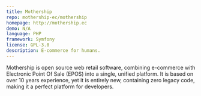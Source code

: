 ```yaml
---
title: Mothership
repo: mothership-ec/mothership
homepage: http://mothership.ec
demo: N/A
language: PHP
framework: Symfony
license: GPL-3.0
description: E-commerce for humans.
---
```


Mothership is open source web retail software, combining e-commerce with Electronic Point Of Sale (EPOS) into a single, unified platform. It is based on over 10 years experience, yet it is entirely new, containing zero legacy code, making it a perfect platform for developers.
